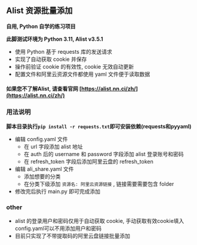 ## Alist 资源批量添加

**自用, Python 自学的练习项目**

**此脚测试环境为 Python 3.11, Alist v3.5.1**

* 使用 Python 基于 requests 库的发送请求
* 实现了自动获取 cookie 并保存
* 操作前验证 cookie 的有效性, cookie 无效自动更新
* 配置文件和阿里云资源文件都使用 yaml 文件便于读取数据

#### 如果您不了解Alist, 请查看官网 [https://alist.nn.ci/zh/](https://alist.nn.ci/zh/)

### 用法说明

**脚本目录执行`pip install -r requests.txt`即可安装依赖(requests和pyyaml)**

* 编辑 config.yaml 文件
  * 在 url 字段添加 alist 地址
  * 在 auth 后的 username 和 password 字段添加 alist 登录账号和密码
  * 在 refresh_token 字段后添加阿里云盘的 refresh_token
* 编辑 ali_share.yaml 文件
  * 添加想要的分类
  * 在分类下级添加 `资源名: 阿里云资源链接` , 链接需要需要包含 folder
* 修改完后执行 main.py 即可完成添加

### other

* alist 的登录用户和密码仅用于自动获取 cookie, 手动获取有效cookie填入config.yaml可以不用添加用户和密码
* 目前只实现了不带提取码的阿里云盘链接批量添加
